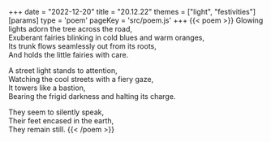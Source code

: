 +++
date = "2022-12-20"
title = "20.12.22"
themes = ["light", "festivities"]
[params]
  type = 'poem'
  pageKey = 'src/poem.js'
+++
{{< poem >}}
Glowing lights adorn the tree across the road,  
Exuberant fairies blinking in cold blues and warm oranges,  
Its trunk flows seamlessly out from its roots,  
And holds the little fairies with care.  
  
A street light stands to attention,  
Watching the cool streets with a fiery gaze,  
It towers like a bastion,  
Bearing the frigid darkness and halting its charge.  
  
They seem to silently speak,  
Their feet encased in the earth,  
They remain still.
{{< /poem >}}